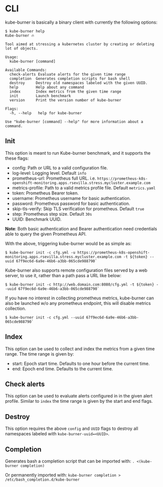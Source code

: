 # CLI
kube-burner is basically a binary client with currently the following options:

```console
$ kube-burner help
Kube-burner 🔥

Tool aimed at stressing a kubernetes cluster by creating or deleting lot of objects.

Usage:
  kube-burner [command]

Available Commands:
  check-alerts Evaluate alerts for the given time range
  completion  Generates completion scripts for bash shell
  destroy     Destroy old namespaces labeled with the given UUID.
  help        Help about any command
  index       Index metrics from the given time range
  init        Launch benchmark
  version     Print the version number of kube-burner

Flags:
  -h, --help   help for kube-burner

Use "kube-burner [command] --help" for more information about a command.
```

## Init

This option is meant to run Kube-burner benchmark, and it supports the these flags:

  - config: Path or URL to a valid configuration file.
  - log-level: Logging level. Default `info`
  - prometheus-url: Prometheus full URL. i.e. `https://prometheus-k8s-openshift-monitoring.apps.rsevilla.stress.mycluster.example.com`
  - metrics-profile: Path to a valid metrics profile file. Default `metrics.yaml`
  - token: Prometheus Bearer token.
  - username: Prometheus username for basic authentication.
  - password: Prometheus password for basic authentication.
  - skip-tls-verify: Skip TLS verification for prometheus. Default `true`
  - step: Prometheus step size. Default `30s`
  - UUID: Benchmark UUID.

**Note**: Both basic authentication and Bearer authentication need credentials able to query the given Prometheus API.

With the above, triggering kube-burner would be as simple as:

```console
$ kube-burner init -c cfg.yml -u https://prometheus-k8s-openshift-monitoring.apps.rsevilla.stress.mycluster.example.com -t ${token} --uuid 67f9ec6d-6a9e-46b6-a3bb-065cde988790`
```

Kube-burner also supports remote configuration files served by a web server, to use it, rather than a path pass a URL like below:

```console
$ kube-burner init -c http://web.domain.com:8080/cfg.yml -t ${token} --uuid 67f9ec6d-6a9e-46b6-a3bb-065cde988790`
```

If you have no interest in collecting prometheus metrics, kube-burner can also be launched w/o any prometheus endpoint, this will disable metrics collection.

```console
$ kube-burner init -c cfg.yml --uuid 67f9ec6d-6a9e-46b6-a3bb-065cde988790`
```

## Index

This option can be used to collect and index the metrics from a given time range. The time range is given by:

  - start: Epoch start time. Defaults to one hour before the current time.
  - end: Epoch end time. Defaults to the current time.

## Check alerts

This option can be used to evaluate alerts configured in in the given alert profile. Similar to `index` the time range is given by the start and end flags.

## Destroy

This option requires the above `config` and `UUID` flags to destroy all namespaces labeled with `kube-burner-uuid=<UUID>`.

## Completion
Generates bash a completion script that can be imported with:
`. <(kube-burner completion)`

Or permanently imported with:
`kube-burner completion > /etc/bash_completion.d/kube-burner`
